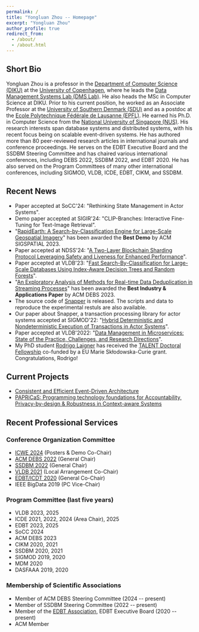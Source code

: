 ```yaml
---
permalink: /
title: "Yongluan Zhou -- Homepage"
excerpt: "Yongluan Zhou"
author_profile: true
redirect_from: 
  - /about/
  - /about.html
---
```


## Short Bio
Yongluan Zhou is a professor in the [Department of Computer Science (DIKU)](http://diku.dk) at the [University of Copenhagen](http://ku.dk), where he leads the [Data Management Systems Lab (DMS Lab)](https://di.ku.dk/english/research/sdps/research-groups/dms/). He also heads the MSc in Computer Science at DIKU. Prior to his current position, he worked as an Associate Professor at the [University of Southern Denmark (SDU)](http://www.sdu.dk) and as a postdoc at the [Ecole Polytechnique Fédérale de Lausanne (EPFL)](http://epfl.ch). He earned his Ph.D. in Computer Science from the [National University of Singapore (NUS)](http://www.nus.edu.sg). His research interests span database systems and distributed systems, with his recent focus being on scalable event-driven systems. He has authored more than 80 peer-reviewed research articles in international journals and conference proceedings. He serves on the EDBT Executive Board and the SSDBM Steering Committee and has chaired various international conferences, including DEBS 2022, SSDBM 2022, and EDBT 2020. He has also served on the Program Committees of many other international conferences, including SIGMOD, VLDB, ICDE, EDBT, CIKM, and SSDBM.

## Recent News
* Paper accepted at SoCC'24: "Rethinking State Management in Actor Systems". 
* Demo paper accepted at SIGIR'24: "CLIP-Branches: Interactive Fine-Tuning for Text-Image Retrieval". 
* "[RapidEarth: A Search-by-Classification Engine for Large-Scale Geospatial Imagery](https://static-curis.ku.dk/portal/files/381260612/RapidEarth.pdf)" has been awarded the **Best Demo** by ACM SIGSPATIAL 2023. 
* Paper accepted at NDSS'24: "[A Two-Layer Blockchain Sharding Protocol Leveraging Safety and Liveness for Enhanced Performance](https://static-curis.ku.dk/portal/files/398562489/A_Two_Layer_Blockchain_Sharding_Protocol_Leveraging_Safety_and_Liveness_for_Enhanced_Performance_Final_updates_2_.pdf)". 
* Paper accepted at VLDB'23: "[Fast Search-By-Classification for Large-Scale Databases Using Index-Aware Decision Trees and Random Forests](https://static-curis.ku.dk/portal/files/359617615/search_by_classification_VLDB2023.pdf)". 
* "[An Exploratory Analysis of Methods for Real-time Data Deduplication in Streaming Processes](https://static-curis.ku.dk/portal/files/359617173/DEBS2023.pdf)" has been awarded the **Best Industry & Applications Paper** by ACM DEBS 2023.
* The source code of [Snapper](https://github.com/diku-dk/Snapper-Orleans) is released. The scripts and data to reproduce the experimental restuls are also available.
* Our paper about Snapper, a transaction processing library for actor systems accepted at SIGMOD'22: "[Hybrid Deterministic and Nondeterministic Execution of Transactions in Actor Systems](https://www.researchgate.net/publication/360065293_Hybrid_Deterministic_and_Nondeterministic_Execution_of_Transactions_in_Actor_Systems)".
* Paper accepted at VLDB'2022: "[Data Management in Microservices: State of the Practice, Challenges, and Research Directions](https://static-curis.ku.dk/portal/files/287616817/Data_Management_in_Microservices.pdf)".
* My PhD student [Rodrigo Laigner](https://rnlaigner.github.io/) has received the [TALENT Doctoral Fellowship](https://talent.ku.dk/) co-funded by a EU Marie Skłodowska-Curie grant. Congratulations, Rodrigo! 

## Current Projects
* [Consistent and Efficient Event-Driven Architecture](https://di.ku.dk/english/research/sdps/research-groups/dms/ceeda/)
* [PAPRiCaS: Programming technology foundations for Accountability, Privacy-by-design & Robustness in Context-aware Systems](https://papricas.org/)

## Recent Professional Services

### Conference Organization Committee
* [ICWE 2024](https://icwe2024.webengineering.org/) (Posters & Demo Co-Chair)
* [ACM DEBS 2022](https://2022.debs.org/) (General Chair)
* [SSDBM 2022](https://ssdbm.org/2022/) (General Chair)
* [VLDB 2021](https://vldb.org/2021/) (Local Arrangement Co-Chair)
* [EDBT/ICDT 2020](https://diku-dk.github.io/edbticdt2020/?contents=main.html) (General Co-Chair)
* IEEE BigData 2019 (PC Vice-Chair)

### Program Committee (last five years)
* VLDB 2023, 2025
* ICDE 2021, 2022, 2024 (Area Chair), 2025 
* EDBT 2023, 2025
* SoCC 2024
* ACM DEBS 2023
* CIKM 2020, 2021
* SSDBM 2020, 2021
* SIGMOD 2019, 2020 
* MDM 2020
* DASFAAA 2019, 2020

### Membership of Scientific Associations
* Member of ACM DEBS Steering Committee (2024 -- present)
* Member of SSDBM Steering Committee (2022 -- present) 
* Member of the [EDBT Association](https://www.edbt.org/), EDBT Executive Board (2020 -- present)
* ACM Member
